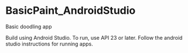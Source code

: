 # BasicPaint_AndroidStudio
Basic doodling app

Build using Android Studio. To run, use API 23 or later. Follow the android studio instructions for running apps.
